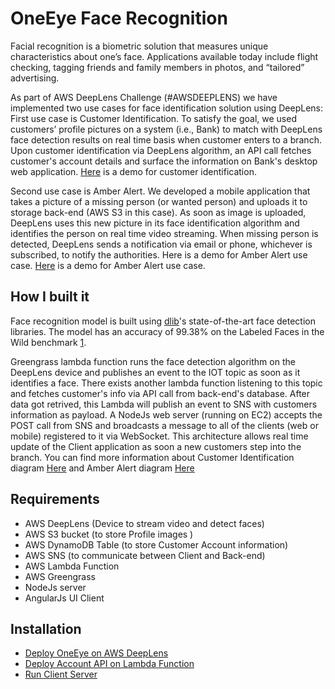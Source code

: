 # OneEye Face Recognition

Facial recognition is a biometric solution that measures unique characteristics about one’s face. Applications available today include flight checking, tagging friends and family members in photos, and “tailored” advertising.

As part of AWS DeepLens Challenge (#AWSDEEPLENS) we have implemented two use cases for face identification solution using DeepLens: First use case is Customer Identification. To satisfy the goal, we used customers’ profile pictures on a system (i.e., Bank) to match with DeepLens face detection results on real time basis when customer enters to a branch. Upon customer identification via DeepLens algorithm, an API call fetches customer's account details and surface the information on Bank's desktop web application. [Here](https://youtu.be/4WFmJTUzjTI) is a demo for customer identification.

Second use case is Amber Alert. We developed a mobile application that takes a picture of a missing person (or wanted person) and uploads it to storage back-end (AWS S3 in this case). As soon as image is uploaded, DeepLens uses this new picture in its face identification algorithm and identifies the person on real time video streaming. When missing person is detected, DeepLens sends a notification via email or phone, whichever is subscribed, to notify the authorities. Here is a demo for Amber Alert use case. [Here](https://youtu.be/zMAzF-suGXY) is a demo for Amber Alert use case.

## How I built it

Face recognition model is built using [dlib](http://dlib.net/)'s state-of-the-art face detection libraries. The model has an accuracy of 99.38% on the Labeled Faces in the Wild benchmark [1](https://github.com/ageitgey/face_recognition). 

Greengrass lambda function runs the face detection algorithm on the DeepLens device and publishes an event to the IOT topic as soon as it identifies a face. There exists another lambda function listening to this topic and fetches customer's info via API call from back-end's database. After data got retrived, this Lambda will publish an event to SNS with customers information as payload. A NodeJs web server (running on EC2) accepts the POST call from SNS and broadcasts a message to all of the clients (web or mobile) registered to it via WebSocket. This architecture allows real time update of the Client application as soon a new customers step into the branch. You can find more information about Customer Identification diagram [Here](https://github.com/medcv/OneEyeFaceDetection/blob/master/diagrams/CustomerIdentification.jpg) and Amber Alert diagram [Here](https://github.com/medcv/OneEyeFaceDetection/blob/master/diagrams/AmberAlert.jpg)

## Requirements
- AWS DeepLens (Device to stream video and detect faces)
- AWS S3 bucket (to store Profile images )
- AWS DynamoDB Table (to store Customer Account information)
- AWS SNS (to communicate between Client and Back-end)
- AWS Lambda Function
- AWS Greengrass
- NodeJs server
- AngularJs UI Client
 
## Installation

- [Deploy OneEye on AWS DeepLens](https://github.com/medcv/OneEyeFaceDetection/tree/master/deeplensFaceDetection)
- [Deploy Account API on Lambda Function](https://github.com/medcv/OneEyeFaceDetection/tree/master/oneEyeAccountDetection)
- [Run Client Server](https://github.com/medcv/OneEyeFaceDetection/tree/master/oneEyeServer)
